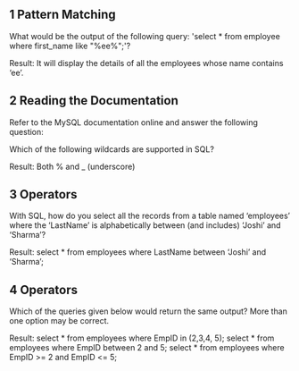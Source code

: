 ## 1 Pattern Matching
What would be the output of the following query: 'select * from employee where first_name like "%ee%";'?

Result: It will display the details of all the employees whose name contains ‘ee’.

## 2 Reading the Documentation
Refer to the MySQL documentation online and answer the following question:

Which of the following wildcards are supported in SQL?

Result: Both % and _ (underscore)

## 3 Operators
With SQL, how do you select all the records from a table named ‘employees’ where the ‘LastName’ is alphabetically between (and includes) ‘Joshi’ and ‘Sharma’?

Result: select * from employees where LastName between ‘Joshi’ and ‘Sharma’;

## 4 Operators
Which of the queries given below would return the same output? More than one option may be correct.

Result:
    select * from employees where EmpID in (2,3,4, 5);
    select * from employees where EmpID between 2 and 5;
    select * from employees where EmpID >= 2 and EmpID <= 5;


